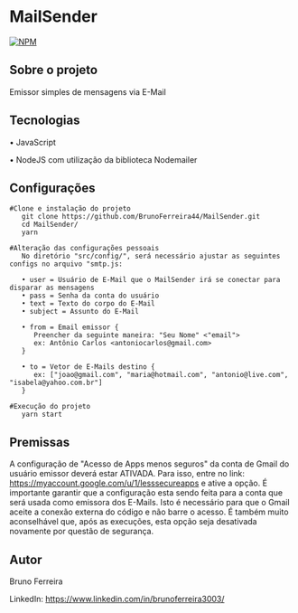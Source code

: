 # MailSender

[![NPM](https://img.shields.io/npm/l/react)](https://github.com/BrunoFerreira44/MailSender/main/LICENSE)

## Sobre o projeto

Emissor simples de mensagens via E-Mail

## Tecnologias

• JavaScript

• NodeJS com utilização da biblioteca Nodemailer

## Configurações

```
#Clone e instalação do projeto
   git clone https://github.com/BrunoFerreira44/MailSender.git
   cd MailSender/
   yarn

#Alteração das configurações pessoais
   No diretório "src/config/", será necessário ajustar as seguintes configs no arquivo "smtp.js:

   • user = Usuário de E-Mail que o MailSender irá se conectar para disparar as mensagens
   • pass = Senha da conta do usuário
   • text = Texto do corpo do E-Mail
   • subject = Assunto do E-Mail

   • from = Email emissor {
      Preencher da seguinte maneira: "Seu Nome" <"email">
      ex: Antônio Carlos <antoniocarlos@gmail.com>
   }

   • to = Vetor de E-Mails destino {
      ex: ["joao@gmail.com", "maria@hotmail.com", "antonio@live.com", "isabela@yahoo.com.br"]
   }

#Execução do projeto
   yarn start
```

## Premissas

A configuração de "Acesso de Apps menos seguros" da conta de Gmail do usuário
emissor deverá estar ATIVADA. Para isso, entre no link:
https://myaccount.google.com/u/1/lesssecureapps e ative a opção. É importante
garantir que a configuração esta sendo feita para a conta que será usada como
emissora dos E-Mails. Isto é necessário para que o Gmail aceite a conexão
externa do código e não barre o acesso. É também muito aconselhável que, após as
execuções, esta opção seja desativada novamente por questão de segurança.

## Autor

Bruno Ferreira

LinkedIn: https://www.linkedin.com/in/brunoferreira3003/
